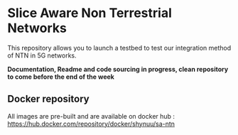 # Slice Aware Non Terrestrial Networks

This repository allows you to launch a testbed to test our integration method of NTN in 5G networks.

**Documentation, Readme and code sourcing in progress, clean repository to come before the end of the week**

## Docker repository

All images are pre-built and are available on docker hub : https://hub.docker.com/repository/docker/shynuu/sa-ntn
